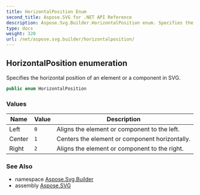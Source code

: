 ```yaml
---
title: HorizontalPosition Enum
second_title: Aspose.SVG for .NET API Reference
description: Aspose.Svg.Builder.HorizontalPosition enum. Specifies the horizontal position of an element or a component in SVG
type: docs
weight: 320
url: /net/aspose.svg.builder/horizontalposition/
---
```

## HorizontalPosition enumeration

Specifies the horizontal position of an element or a component in SVG.

```csharp
public enum HorizontalPosition
```

### Values

| Name | Value | Description |
| --- | --- | --- |
| Left | `0` | Aligns the element or component to the left. |
| Center | `1` | Centers the element or component horizontally. |
| Right | `2` | Aligns the element or component to the right. |

### See Also

* namespace [Aspose.Svg.Builder](../../aspose.svg.builder/)
* assembly [Aspose.SVG](../../)

